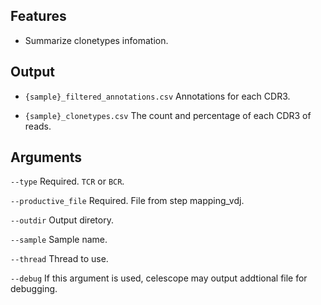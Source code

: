 ## Features  
- Summarize clonetypes infomation.

## Output
- `{sample}_filtered_annotations.csv` Annotations for each CDR3.

- `{sample}_clonetypes.csv` The count and percentage of each CDR3 of reads.
## Arguments
`--type` Required. `TCR` or `BCR`.

`--productive_file` Required. File from step mapping_vdj.

`--outdir` Output diretory.

`--sample` Sample name.

`--thread` Thread to use.

`--debug` If this argument is used, celescope may output addtional file for debugging.

